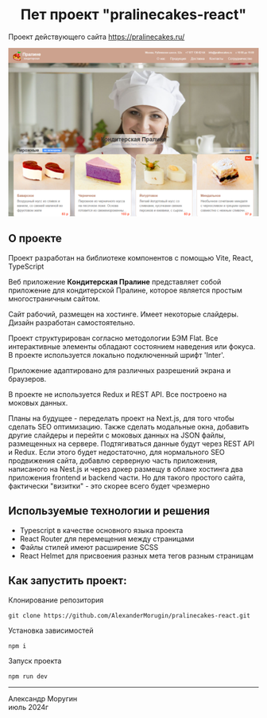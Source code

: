 <h1 align="center">Пет проект "pralinecakes-react"</h1>

Проект действующего сайта https://pralinecakes.ru/

![Pralinecakes Demo](/pralinecakes.png)

## О проекте ##

Проект разработан на библиотеке компонентов с помощью Vite, React, TypeScript

Веб приложение **Кондитерская Пралине** представляет собой приложение для кондитерской Пралине, которое является простым многостраничным сайтом.

Сайт рабочий, размещен на хостинге. Имеет некоторые слайдеры. Дизайн разработан самостоятельно.

Проект структурирован согласно методологии БЭМ Flat. Все интерактивные элементы обладают состоянием наведения или фокуса. В проекте используется локально подключенный шрифт 'Inter'.

Приложение адаптировано для различных разрешений экрана и браузеров.

В проекте не используется Redux и REST API. Все построено на моковых данных.

Планы на будущее - переделать проект на Next.js, для того чтобы сделать SEO оптимизацию. Также сделать модальные окна, добавить другие слайдеры и перейти с моковых данных на JSON файлы, размещенных на сервере. Подтягиваться данные будут через REST API и Redux. Если этого будет недостаточно, для нормального SEO продвижения сайта, добавлю серверную часть приложения, написаного на Nest.js и через докер размещу в облаке хостинга два приложения frontend и backend части. Но для такого простого сайта, фактически "визитки" - это скорее всего будет чрезмерно

## Используемые технологии и решения ##
- Typescript в качестве основного языка проекта
- React Router для перемещения между страницами
- Файлы стилей имеют расширение SCSS
- React Helmet для присвоения разных мета тегов разным страницам

## Как запустить проект: ##
Клонирование репозитория
```
git clone https://github.com/AlexanderMorugin/pralinecakes-react.git
```
Установка зависимостей
```
npm i
```
Запуск проекта
```
npm run dev
```

--------
Александр Моругин\
июль 2024г
